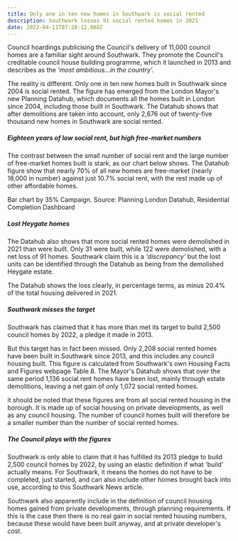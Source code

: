 ```yaml
---
title: Only one in ten new homes in Southwark is social rented
description: Southwark losses 91 social rented homes in 2021
date: 2022-04-11T07:28:12.088Z
---
```

Council hoardings publicising the Council's delivery of 11,000 council homes are a familiar sight around Southwark.  They promote the Council's creditable council house building programme, which it launched in 2013 and describes as the *'most ambitious...in the country'.*

The reality is different.  Only one in ten new homes built in Southwark since 2004 is social rented.  The figure has emerged from the London Mayor's new Planning Datahub, which documents all the homes built in London since 2004, including those built in Southwark.  The Datahub shows that after demolitions are taken into account, only 2,676 out of twenty-five thousand new homes in Southwark are social rented.

##### Eighteen years of low social rent, but high free-market numbers

The contrast between the small number of social rent and the large number of free-market homes built is stark, as our chart below shows.  The Datahub figure show that nearly 70% of all new homes are free-market (nearly 18,000 in number) against just 10.7% social rent, with the rest made up of other affordable homes.

Bar chart by 35% Campaign.  Source: Planning London Datahub, Residential Completion Dashboard

##### Lost Heygate homes

The Datahub also shows that more social rented homes were demolished in 2021 than were built.  Only 31 were built, while 122 were demolished, with a net loss of 91 homes.  Southwark claim this is a *'discrepancy'* but the lost units can be identified through the Datahub as being from the demolished Heygate estate.

The Datahub shows the loss clearly, in percentage terms, as minus 20.4% of the total housing delivered in 2021.

##### Southwark misses the target

Southwark has claimed that it has more than met its target to build 2,500 council homes by 2022, a pledge it made in 2013.

But this target has in fact been missed.  Only 2,208 social rented homes have been built in Southwark since 2013, and this includes any council housing built.  This figure is calculated from Southwark's own Housing Facts and Figures webpage Table 8.  The Mayor's Datahub shows that over the same period 1,136 social rent homes have been lost, mainly through estate demolitions, leaving a net gain of only 1,072 social rented homes.

it should be noted that these figures are from all social rented housing in the borough.  It is made up of social housing on private developments, as well as any council housing.  The number of council homes built will therefore be a smaller number than the number of social rented homes.

##### The Council plays with the figures

Southwark is only able to claim that it has fulfilled its 2013 pledge to build 2,500 council homes by 2022, by using an elastic definition if what 'build' actually means.  For Southwark, it means the homes do not have to be completed, just started, and can also include other homes brought back into use, according to this Southwark News article.

Southwark also apparently include in the definition of council housing homes gained from private developments, through planning requirements.  If this is the case then there is no real gain in social rented housing numbers, because these would have been built anyway, and at private developer's cost.